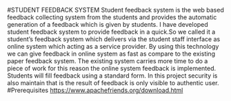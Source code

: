 #STUDENT FEEDBACK SYSTEM Student feedback system is the web based feedback collecting system from the students and provides the automatic generation of a feedback which is given by students. I have developed student feedback system to provide feedback in a quick.So we called it a student’s feedback system which delivers via the student staff interface as online system which acting as a service provider. By using this technology we can give feedback in online system as fast as compare to the existing paper feedback system. The existing system carries more time to do a piece of work for this reason the online system feedback is implemented. Students will fill feedback using a standard form. In this project security is also maintain that is the result of feedback is only visible to authentic user.
#Prerequisites https://www.apachefriends.org/download.html
